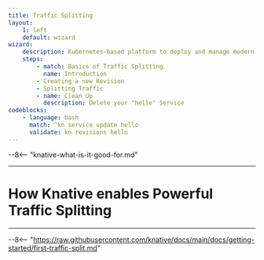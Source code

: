 ```yaml
---
title: Traffic Splitting
layout:
    1: left
    default: wizard
wizard:
    description: Kubernetes-based platform to deploy and manage modern serverless workloads
    steps:
        - match: Basics of Traffic Splitting
          name: Introduction
        - Creating a new Revision
        - Splitting Traffic
        - name: Clean Up
          description: Delete your "hello" Service
codeblocks:
    - language: bash
      match: ^kn service update hello
      validate: kn revisions hello
---
```


--8<-- "knative-what-is-it-good-for.md"

---

# How Knative enables Powerful Traffic Splitting

---

--8<-- "https://raw.githubusercontent.com/knative/docs/main/docs/getting-started/first-traffic-split.md"
